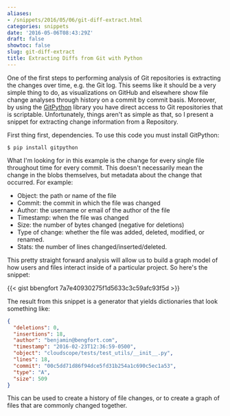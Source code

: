 ```yaml
---
aliases:
- /snippets/2016/05/06/git-diff-extract.html
categories: snippets
date: '2016-05-06T08:43:29Z'
draft: false
showtoc: false
slug: git-diff-extract
title: Extracting Diffs from Git with Python
---
```


One of the first steps to performing analysis of Git repositories is extracting the changes over time, e.g. the Git log. This seems like it should be a very simple thing to do, as visualizations on GitHub and elsewhere show file change analyses through history on a commit by commit basis. Moreover, by using the [GitPython](http://gitpython.readthedocs.io/en/stable/) library you have direct access to Git repositories that is scriptable. Unfortunately, things aren't as simple as that, so I present a snippet for extracting change information from a Repository.

First thing first, dependencies. To use this code you must install GitPython:

```
$ pip install gitpython
```

What I'm looking for in this example is the change for every single file throughout time for every commit. This doesn't necessarily mean the change in the blobs themselves, but metadata about the change that occurred. For example:

- Object: the path or name of the file
- Commit: the commit in which the file was changed
- Author: the username or email of the author of the file
- Timestamp: when the file was changed
- Size: the number of bytes changed (negative for deletions)
- Type of change: whether the file was added, deleted, modified, or renamed.
- Stats: the number of lines changed/inserted/deleted.

This pretty straight forward analysis will allow us to build a graph model of how users and files interact inside of a particular project. So here's the snippet:

{{< gist bbengfort 7a7e40930275f1d5633c3c59afc93f5d >}}

The result from this snippet is a generator that yields dictionaries that look something like:

```json
{
  "deletions": 0,
  "insertions": 18,
  "author": "benjamin@bengfort.com",
  "timestamp": "2016-02-23T12:36:59-0500",
  "object": "cloudscope/tests/test_utils/__init__.py",
  "lines": 18,
  "commit": "00c5dd71d86f94dce5fd31b254a1c690c5ec1a53",
  "type": "A",
  "size": 509
}
```

This can be used to create a history of file changes, or to create a graph of files that are commonly changed together.
